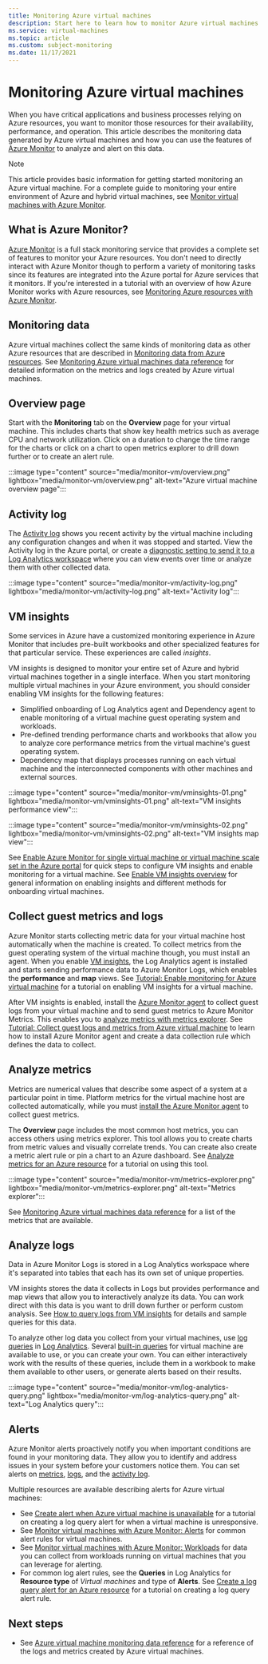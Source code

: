 ```yaml
---
title: Monitoring Azure virtual machines
description: Start here to learn how to monitor Azure virtual machines
ms.service: virtual-machines
ms.topic: article
ms.custom: subject-monitoring
ms.date: 11/17/2021
---
```


# Monitoring Azure virtual machines

When you have critical applications and business processes relying on Azure resources, you want to monitor those resources for their availability, performance, and operation. This article describes the monitoring data generated by Azure virtual machines and how you can use the features of [Azure Monitor](/azure/azure-monitor/overview) to analyze and alert on this data.

> [!NOTE]
> This article provides basic information for getting started monitoring an Azure virtual machine. For a complete guide to monitoring your entire environment of Azure and hybrid virtual machines, see [Monitor virtual machines with Azure Monitor](../azure-monitor/vm/monitor-virtual-machine.md).

## What is Azure Monitor?
[Azure Monitor](/azure/azure-monitor/overview) is a full stack monitoring service that provides a complete set of features to monitor your Azure resources. You don't need to directly interact with Azure Monitor though to perform a variety of monitoring tasks since its features are integrated into the Azure portal for Azure services that it monitors. If you're interested in a tutorial with an overview of how Azure Monitor works with Azure resources, see [Monitoring Azure resources with Azure Monitor](../azure-monitor/essentials/monitor-azure-resource.md).

## Monitoring data

Azure virtual machines collect the same kinds of monitoring data as other Azure resources that are described in [Monitoring data from Azure resources](/azure/azure-monitor/insights/monitor-azure-resource#monitoring-data). See [Monitoring Azure virtual machines data reference](monitor-vm-reference.md) for detailed information on the metrics and logs created by Azure virtual machines.

## Overview page
Start with the **Monitoring** tab on the **Overview** page for your virtual machine. This includes charts that show key health metrics such as average CPU and network utilization. Click on a duration to change the time range for the charts or click on a chart to open metrics explorer to drill down further or to create an alert rule. 

:::image type="content" source="media/monitor-vm/overview.png" lightbox="media/monitor-vm/overview.png" alt-text="Azure virtual machine overview page":::

## Activity log
The [Activity log](../azure-monitor/essentials/activity-log.md) shows you recent activity by the virtual machine including any configuration changes and when it was stopped and started. View the Activity log in the Azure portal, or create a [diagnostic setting to send it to a Log Analytics workspace](../azure-monitor/essentials/activity-log.md#send-to-log-analytics-workspace) where you can view events over time or analyze them with other collected data.

:::image type="content" source="media/monitor-vm/activity-log.png" lightbox="media/monitor-vm/activity-log.png" alt-text="Activity log":::

## VM insights
Some services in Azure have a customized monitoring experience in Azure Monitor that includes pre-built workbooks and other specialized features for that particular service. These experiences are called *insights*. 

VM insights is designed to monitor your entire set of Azure and hybrid virtual machines together in a single interface. When you start monitoring multiple virtual machines in your Azure environment, you should consider enabling VM insights for the following features:

- Simplified onboarding of Log Analytics agent and Dependency agent to enable monitoring of a virtual machine guest operating system and workloads.
- Pre-defined trending performance charts and workbooks that allow you to analyze core performance metrics from the virtual machine's guest operating system.
- Dependency map that displays processes running on each virtual machine and the interconnected components with other machines and external sources.

:::image type="content" source="media/monitor-vm/vminsights-01.png" lightbox="media/monitor-vm/vminsights-01.png" alt-text="VM insights performance view":::

:::image type="content" source="media/monitor-vm/vminsights-02.png" lightbox="media/monitor-vm/vminsights-02.png" alt-text="VM insights map view":::

See [Enable Azure Monitor for single virtual machine or virtual machine scale set in the Azure portal](../azure-monitor/vm/vminsights-enable-portal.md) for quick steps to configure VM insights and enable monitoring for a virtual machine. See [Enable VM insights overview](../azure-monitor/vm/vminsights-enable-overview.md) for general information on enabling insights and different methods for onboarding virtual machines.

## Collect guest metrics and logs
Azure Monitor starts collecting metric data for your virtual machine host automatically when the machine is created. To collect metrics from the guest operating system of the virtual machine though, you must install an agent. When you enable [VM insights](#vm-insights), the Log Analytics agent is installed and starts sending performance data to Azure Monitor Logs, which enables the **performance** and **map** views. See [Tutorial: Enable monitoring for Azure virtual machine](../azure-monitor/vm/tutorial-monitor-vm-enable.md) for a tutorial on enabling VM insights for a virtual machine.

After VM insights is enabled, install the [Azure Monitor agent](../azure-monitor/agents/azure-monitor-agent-overview.md) to collect guest logs from your virtual machine and to send guest metrics to Azure Monitor Metrics. This enables you to [analyze metrics with metrics explorer](#analyze-metrics).  See [Tutorial: Collect guest logs and metrics from Azure virtual machine](../azure-monitor/vm/tutorial-monitor-vm-guest.md) to learn how to install Azure Monitor agent and create a data collection rule which defines the data to collect.

## Analyze metrics
Metrics are numerical values that describe some aspect of a system at a particular point in time. Platform metrics for the virtual machine host are collected automatically, while you must [install the Azure Monitor agent](#collect-guest-metrics-and-logs) to collect guest metrics. 

The **Overview** page includes the most common host metrics, you can access others using metrics explorer.  This tool allows you to create charts from metric values and visually correlate trends. You can create also create a metric alert rule or pin a chart to an Azure dashboard. See [Analyze metrics for an Azure resource](/azure-monitor/essentials/tutorial-metrics) for a tutorial on using this tool.

:::image type="content" source="media/monitor-vm/metrics-explorer.png" lightbox="media/monitor-vm/metrics-explorer.png" alt-text="Metrics explorer":::

See [Monitoring Azure virtual machines data reference](monitor-vm-reference.md#metrics) for a list of the metrics that are available. 

## Analyze logs
Data in Azure Monitor Logs is stored in a Log Analytics workspace where it's separated into tables that each has its own set of unique properties. 

VM insights stores the data it collects in Logs but provides performance and map views that allow you to interactively analyze its data. You can work direct with this data is you want to drill down further or perform custom analysis. See [How to query logs from VM insights](../azure-monitor/vm/vminsights-log-search.md) for details and sample queries for this data.

To analyze other log data you collect from your virtual machines, use [log queries](../azure-monitor/logs/get-started-queries.md) in [Log Analytics](../azure-monitor/logs/log-analytics-tutorial.md). Several [built-in queries](../azure-monitor/logs/queries.md) for virtual machine are available to use, or you can create your own. You can either interactively work with the results of these queries, include them in a workbook to make them available to other users, or generate alerts based on their results.

:::image type="content" source="media/monitor-vm/log-analytics-query.png" lightbox="media/monitor-vm/log-analytics-query.png" alt-text="Log Analytics query":::

## Alerts
Azure Monitor alerts proactively notify you when important conditions are found in your monitoring data. They allow you to identify and address issues in your system before your customers notice them. You can set alerts on [metrics](/azure/azure-monitor/platform/alerts-metric-overview), [logs](/azure/azure-monitor/platform/alerts-unified-log), and the [activity log](/azure/azure-monitor/platform/activity-log-alerts). 

Multiple resources are available describing alerts for Azure virtual machines:

- See [Create alert when Azure virtual machine is unavailable](../azure-monitor/vm/tutorial-monitor-vm-alert.md) for a tutorial on creating a log query alert for when a virtual machine is unresponsive.
- See [Monitor virtual machines with Azure Monitor: Alerts](../azure-monitor/vm/monitor-virtual-machine-alerts.md) for common alert rules for virtual machines. 
- See [Monitor virtual machines with Azure Monitor: Workloads](../azure-monitor/vm/monitor-virtual-machine-workloads.md) for data you can collect from workloads running on virtual machines that you can leverage for alerting.
- For common log alert rules, see the **Queries** in Log Analytics for **Resource type** of *Virtual machines* and type of **Alerts**. See [Create a log query alert for an Azure resource](../azure-monitor/alerts/tutorial-log-alert.md) for a tutorial on creating a log query alert rule.


## Next steps

- See [Azure virtual machine monitoring data reference](monitor-vm-reference.md) for a reference of the logs and metrics created by Azure virtual machines.
